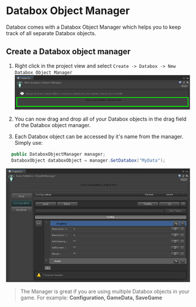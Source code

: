 # Databox Object Manager  
Databox comes with a Databox Object Manager which helps you to keep track of all separate Databox objects.

## Create a Databox object manager  

1. Right click in the project view and select `Create -> Databox -> New Databox Object Manager`  
![databoxmanager](img/databoxobjectmanager_empty.png)  
  
2. You can now drag and drop all of your Databox objects in the drag field of the Databox object manager. 
3. Each Databox object can be accessed by it's name from the manager. Simply use:
```csharp
  public DataboxObjectManager manager;
  DataboxObject databoxObject = manager.GetDatabox("MyData");
```
  
![manager](img/databoxobjectmanager.png)  
  
> The Manager is great if you are using multiple Databox objects in your game. For example: **Configuration, GameData, SaveGame** 
